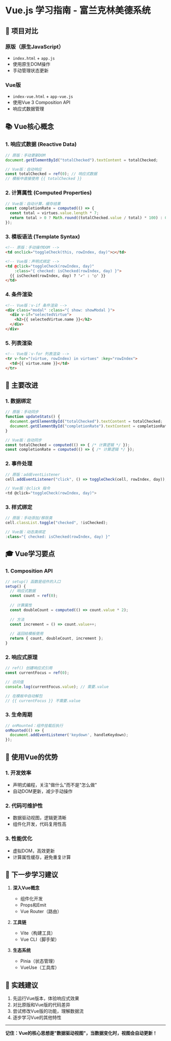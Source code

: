 # Vue.js 学习指南 - 富兰克林美德系统

## 🎯 项目对比

### 原版（原生JavaScript）
- `index.html` + `app.js`
- 使用原生DOM操作
- 手动管理状态更新

### Vue版
- `index-vue.html` + `app-vue.js`
- 使用Vue 3 Composition API
- 响应式数据管理

## 📚 Vue核心概念

### 1. 响应式数据 (Reactive Data)
```javascript
// 原版：手动更新DOM
document.getElementById("totalChecked").textContent = totalChecked;

// Vue版：自动响应
const totalChecked = ref(0); // 响应式数据
// 模板中直接使用 {{ totalChecked }}
```

### 2. 计算属性 (Computed Properties)
```javascript
// Vue版：自动计算，缓存结果
const completionRate = computed(() => {
  const total = virtues.value.length * 7;
  return total > 0 ? Math.round((totalChecked.value / total) * 100) : 0;
});
```

### 3. 模板语法 (Template Syntax)
```html
<!-- 原版：手动操作DOM -->
<td onclick="toggleCheck(this, rowIndex, day)">○</td>

<!-- Vue版：声明式绑定 -->
<td @click="toggleCheck(rowIndex, day)" 
    :class="{ checked: isChecked(rowIndex, day) }">
  {{ isChecked(rowIndex, day) ? '✓' : '○' }}
</td>
```

### 4. 条件渲染
```html
<!-- Vue版：v-if 条件渲染 -->
<div class="modal" :class="{ show: showModal }">
  <div v-if="selectedVirtue">
    <h2>{{ selectedVirtue.name }}</h2>
  </div>
</div>
```

### 5. 列表渲染
```html
<!-- Vue版：v-for 列表渲染 -->
<tr v-for="(virtue, rowIndex) in virtues" :key="rowIndex">
  <td>{{ virtue.name }}</td>
</tr>
```

## 🔄 主要改进

### 1. 数据绑定
```javascript
// 原版：手动同步
function updateStats() {
  document.getElementById("totalChecked").textContent = totalChecked;
  document.getElementById("completionRate").textContent = completionRate + "%";
}

// Vue版：自动同步
const totalChecked = computed(() => { /* 计算逻辑 */ });
const completionRate = computed(() => { /* 计算逻辑 */ });
```

### 2. 事件处理
```javascript
// 原版：addEventListener
cell.addEventListener("click", () => toggleCheck(cell, rowIndex, day));

// Vue版：@click 指令
<td @click="toggleCheck(rowIndex, day)">
```

### 3. 样式绑定
```javascript
// 原版：手动添加/移除类
cell.classList.toggle("checked", !isChecked);

// Vue版：动态类绑定
:class="{ checked: isChecked(rowIndex, day) }"
```

## 🎓 Vue学习要点

### 1. Composition API
```javascript
// setup() 函数是组件的入口
setup() {
  // 响应式数据
  const count = ref(0);
  
  // 计算属性
  const doubleCount = computed(() => count.value * 2);
  
  // 方法
  const increment = () => count.value++;
  
  // 返回给模板使用
  return { count, doubleCount, increment };
}
```

### 2. 响应式原理
```javascript
// ref() 创建响应式引用
const currentFocus = ref(0);

// 访问值
console.log(currentFocus.value); // 需要.value

// 在模板中自动解包
// {{ currentFocus }} 不需要.value
```

### 3. 生命周期
```javascript
// onMounted：组件挂载后执行
onMounted(() => {
  document.addEventListener('keydown', handleKeydown);
});
```

## 🚀 使用Vue的优势

### 1. 开发效率
- 声明式编程，关注"做什么"而不是"怎么做"
- 自动DOM更新，减少手动操作

### 2. 代码可维护性
- 数据驱动视图，逻辑更清晰
- 组件化开发，代码复用性高

### 3. 性能优化
- 虚拟DOM，高效更新
- 计算属性缓存，避免重复计算

## 📖 下一步学习建议

1. **深入Vue概念**
   - 组件化开发
   - Props和Emit
   - Vue Router（路由）

2. **工具链**
   - Vite（构建工具）
   - Vue CLI（脚手架）

3. **生态系统**
   - Pinia（状态管理）
   - VueUse（工具库）

## 🎯 实践建议

1. 先运行Vue版本，体验响应式效果
2. 对比原版和Vue版的代码差异
3. 尝试修改Vue版的功能，理解数据流
4. 逐步学习Vue的其他特性

---

**记住：Vue的核心思想是"数据驱动视图"，当数据变化时，视图会自动更新！** 